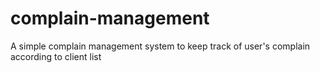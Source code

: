 # complain-management
A simple complain management system to keep track of user's complain according to client list
